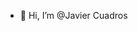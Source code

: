 - 👋 Hi, I’m @Javier Cuadros
  

<!---
Ni-Mergas/Ni-Mergas is a ✨ special ✨ repository because its `README.md` (this file) appears on your GitHub profile.
You can click the Preview link to take a look at your changes.
--->

